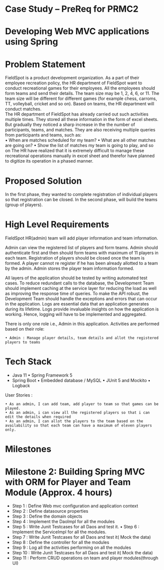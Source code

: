 # Case Study – PreReq for PRMC2

#  Developing Web MVC applications using Spring

# Problem Statement
FieldSpot is a product development organization.  As a part of their employee recreation policy, the HR department of FieldSpot want to conduct recreational games for their employees.
All the employees should form teams and send their details.  The team size may be 1, 2, 4, 6, or 11. The team size will be different for different games (for example chess, carroms, TT, volleyball, cricket and so on). Based on teams, the HR department will conduct matches.  
The HR department of FieldSpot has already carried out such activities multiple times.
They stored all these information in the form of excel sheets.  But gradually they noticed a sharp increase in the the number of participants, teams, and matches.  They are also receiving multiple queries from participants and teams, such as:  
    • When are matches scheduled for my team?
    • What are all other matches are going on?
    • Show the list of matches my team is going to play, and so on 
The HR have realized that it is extremely difficult to manage these recreational operations manually in excel sheet and therefor have planned to digitize its operation in a phased manner.

# Proposed Solution
In the first phase, they wanted to complete registration of individual players so that registration can be closed.
In the second phase, will build the teams (group of players).

# High Level Requirements
FieldSpot HR(admin) team will add player information and team information.

Admin can view the registered list of players and form teams. Admin should authenticate first and then should form teams with maximum of 11 players in each team. Registration of players should be closed once the team is formed. A player cannot re register if he has been already allotted to a team by the admin. Admin stores the player team information formed. 

All layers of the application should be tested by writing automated test cases.
To reduce redundant calls to the database, the Development Team should implement caching at the service layer for reducing the load as well as improving the response time of queries.
To make the API robust, the Development Team should handle the exceptions and errors that can occur in the application.
Logs are essential data that an application generates during its lifetime. Logs provide invaluable insights on how the application is working. Hence, logging will have to be implemented and aggregated.

There is only one role i.e., Admin in  this application. Activities are performed based on their role:
 
    • Admin : Manage player details, team details and allot the registered players to teams



# Tech Stack

* Java 11
• Spring Framework 5
* Spring Boot
• Embedded database / MySQL
• JUnit 5 and Mockito
• Logback

User Stories :




    • As an admin, I can add team, add player to team so that games can be played.
    • As an admin, i can view all the registered players so that i can edit the details when required
    • As an admin, I can allot the players to the team based on the availability so that each team can have a maximum of eleven players only.



# Milestones 

# Milestone 2: Building Spring MVC with ORM  for Player and Team Module (Approx. 4 hours)

* Step 1 : Define Web mvc configuration and application context
* Step 2 : Define datasource properties
* Step 3 : Define the domain objects
* Step 4 : Implement the DaoImpl for all the modules 
* Step 5 : Write Junit Testcases for all Daos and test it.
• Step 6 : Implement the ServiceImpl for all the modules.
* Step 7 : Write Junit Testcases for all Daos and test it( Mock the data)
* Step 8 : Define the controller for all the modules 
* Step 9 : Log all the activities performing on all the modules
* Step 10 : Write Junit Testcases for all Daos and test it( Mock the data)
* Step 11 : Perform CRUD operations on team and player modules(through UI)
      


      
